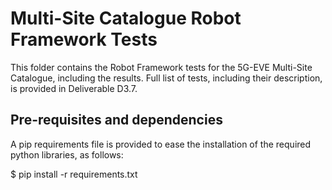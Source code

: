 # Multi-Site Catalogue Robot Framework Tests

This folder contains the Robot Framework tests for the 5G-EVE Multi-Site Catalogue, including the results.
Full list of tests, including their description, is provided in Deliverable D3.7.

## Pre-requisites and dependencies

A pip requirements file is provided to ease the installation of the required python libraries, as follows:

$ pip install -r requirements.txt
